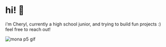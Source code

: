 # hi! 👋

i'm Cheryl, currently a high school junior, and trying to build fun projects :) feel free to reach out!

![mona p5 gif](https://github.com/cherylaurelia/cherylaurelia/blob/main/mona.gif?raw=true)
